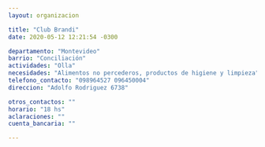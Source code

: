 ```yaml
---
layout: organizacion

title: "Club Brandi"
date: 2020-05-12 12:21:54 -0300

departamento: "Montevideo"
barrio: "Conciliación"
actividades: "Olla"
necesidades: "Alimentos no percederos, productos de higiene y limpieza"
telefono_contacto: "098964527 096450004"
direccion: "Adolfo Rodriguez 6738"

otros_contactos: ""
horario: "18 hs"
aclaraciones: ""
cuenta_bancaria: ""

---
```

